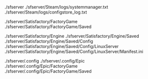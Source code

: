 ./sfserver
./sfserver/Steam/logs/systemmanager.txt
./sfserver/Steam/logs/configstore_log.txt

./sfserver/Satisfactory/FactoryGame
./sfserver/Satisfactory/FactoryGame/Saved

./sfserver/Satisfactory/Engine
./sfserver/Satisfactory/Engine/Saved
./sfserver/Satisfactory/Engine/Saved/Config
./sfserver/Satisfactory/Engine/Saved/Config/LinuxServer
./sfserver/Satisfactory/Engine/Saved/Config/LinuxServer/Manifest.ini

./sfserver/.config
./sfserver/.config/Epic
./sfserver/.config/Epic/FactoryGame
./sfserver/.config/Epic/FactoryGame/Saved
